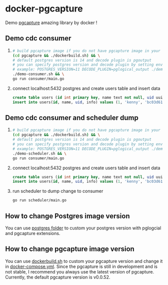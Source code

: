 # docker-pgcapture

Demo [pgcapture](https://github.com/rueian/pgcapture) amazing library by docker !

## Demo cdc consumer
1. ```bash
   # build pgcapture image if you do not have pgcapture image in your local environment.
   (cd pgcapture && ./dockerbuild.sh) && \
   # default postgres version is 14 and decode plugin is pgoutput
   # you can specify postgres version and decode plugin by setting environment variables
   # example: POSTGRES_VERSION=11 DECODE_PLUGIN=pglogical_output ./demo-consumer.sh
   ./demo-consumer.sh && \
   go run consumer/main.go
   ```
2. connect localhost:5432 postgres and create users table and insert data
   ```sql
   create table users (id int primary key, name text not null, uid uuid not null, info jsonb not null, addresses text[] not null);
   insert into users(id, name, uid, info) values (1, 'kenny', 'bc03d615-8afb-452d-b0cc-340087def732', '{"myAge": 18}', '{"taipei", "hsinchu"}'); 
   ```

## Demo cdc consumer and scheduler dump
1. ```bash
   # build pgcapture image if you do not have pgcapture image in your local environment.
   (cd pgcapture && ./dockerbuild.sh) && \
   # default postgres version is 14 and decode plugin is pgoutput
   # you can specify postgres version and decode plugin by setting environment variables
   # example: POSTGRES_VERSION=11 DECODE_PLUGIN=pglogical_output ./demo-consumer.sh
   ./demo-scheduler.sh && \
   go run consumer/main.go
   ```
2. connect localhost:5432 postgres and create users table and insert data
   ```sql
   create table users (id int primary key, name text not null, uid uuid not null, info jsonb not null, addresses text[] not null);
   insert into users(id, name, uid, info) values (1, 'kenny', 'bc03d615-8afb-452d-b0cc-340087def732', '{"myAge": 18}', '{"taipei", "hsinchu"}'); 
   ```
3. run scheduler to dump change to consumer
   ```bash
   go run scheduler/main.go
   ```

## How to change Postgres image version
You can use [postgres folder](postgres) to custom your postgres version with pglogcial and pgcapture extensions.

## How to change pgcapture image version
You can use [dockerbuild.sh](pgcapture/dockerbuild.sh) to custom your pgcapture version and change it in [docker-compose.yml](docker-compose.yml).
Since the pgcapture is still in development and is not stable, I recommend you always use the latest version of pgcapture.
Currently, the default pgcapture version is v0.0.52.
